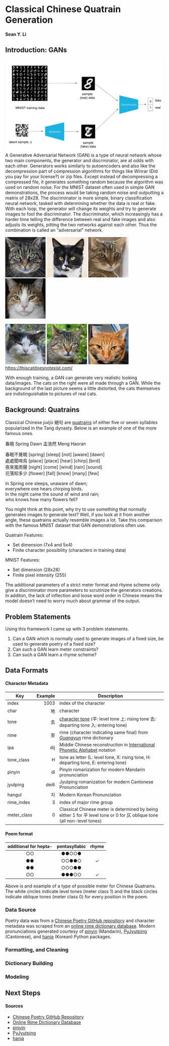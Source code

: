 # Classical Chinese Quatrain Generation
#### Sean Y. Li
## Introduction: GANs
![GAN structure model](./images/GANmodel.png)
A Generative Adversarial Network (GAN) is a type of neural network whose two main components, the generator and discrminator, are at odds with each other. Generators works similarly to autoencoders and also like the decompression part of compression algorithms for things like Winrar (Did you pay for your license?) or zip files. Except instead of decompressing a compressed file, it generates something random because the algorithm was used on random noise. For the MNIST dataset often used in simple GAN demonstrations, the process would be taking random noise and outputting a matrix of 28x28. The discriminator is more simple, binary classification neural network, tasked with determining whether the data is real or fake. With each loop, the generator will change its weights and try to generate images to fool the discriminator. The discriminator, which increasingly has a harder time telling the difference between real and fake images and also adjusts its weights, pitting the two networks against each other. Thus the combination is called an “adversarial” network. 



![cat](./images/cat1.jpg) ![cat](./images/cat2.jpg) ![cat](./images/cat3.jpg) ![cat](./images/cat4.jpg)

![cat](./images/cat5.jpg) ![cat](./images/cat6.jpg) ![cat](./images/cat7.jpg)
https://thiscatdoesnotexist.com/

With enough training, a GAN can generate very realistic looking data/images. The cats on the right were all made through a GAN. While the background of the last picture seems a little distorted, the cats themselves are indistinguishable to pictures of real cats.



## Background: Quatrains
Classical Chinese *juéjù* 絕句 are [quatrains](https://en.wikipedia.org/wiki/Jueju) of either five or seven syllables popularized in the Tang dynasty. Below is an example of one of the more famous ones.

春曉 Spring Dawn
孟浩然 Meng Haoran

春眠不覺曉 [spring] [sleep] [not] [aware] [dawn]
\
處處聞啼鳥 [place] [place] [hear] [chirp] [bird]
\
夜來風雨聲 [night] [come] [wind] [rain] [sound]
\
花落知多少 [flower] [fall] [know] [many] [few]

In Spring one sleeps, unaware of dawn;
\
everywhere one hears chirping birds.
\
In the night came the sound of wind and rain;
\
who knows how many flowers fell?

You might think at this point, why try to use something that normally generates images to generate text? Well, if you look at it from another angle, these quatrains actually resemble images a lot. Take this comparison with the famous MNIST dataset that GAN demonstrations often use.

Quatrain Features:
* Set dimension (7x4 and 5x4)
* Finite character possibility (characters in training data)

MNIST Features:
* Set dimension (28x28)
* Finite pixel intensity (255)

The additional parameters of a strict meter format and rhyme scheme only give a discriminator more parameters to scrutinize the generators creations. In additon, the lack of inflection and loose word order in Chinese means the model doesn’t need to worry much about grammar of the output.


## Problem Statements
Using this framework I came up with 3 problem statements.
1. Can a GAN which is normally used to generate images of a fixed size, be used to generate poetry of a fixed size?
2. Can such a GAN learn meter constraints? 
3. Can such a GAN learn a rhyme scheme?


## Data Formats
#### Character Metadata
| Key         | Example | Description                                                                                                       |
|-------------|--------:|-------------------------------------------------------------------------------------------------------------------|
| index       |    1003 | index of the character                                                                                            |
| char        |      地 | character                                                                                                         |
| tone        |      去 | [character tone](https://en.wikipedia.org/wiki/Four_tones_(Middle_Chinese)) (平: level tone 上: rising tone 去: departing tone 入: entering tone)                              |
| rime        |      至 | rime (character indicating same final) from [_Guangyun_](https://en.wikipedia.org/wiki/Guangyun) rime dictionary                                           |
| ipa         |     dij | Middle Chinese reconstruction in [International Phonetic Alphabet](https://en.wikipedia.org/wiki/International_Phonetic_Alphabet) notation                                                |
| tone_class  |       H | tone as letter (L: level tone, X: rising tone, H: departing tone, E: entering tone)                               |
| pinyin      |      dì | Pinyin romanization for modern Mandarin pronunciation                                                                                     |
| jyutping    |    dei6 | Jyutping romanization for modern Cantonese Pronunciation                                                                                    |
| hangul      |      지 | Modern Korean Pronunciation                                                                                       |
| rime_index  |       3 | index of major rime group                                                                                         |
| meter_class |       0 | Classical Chinese meter is determined by being either 1 for 平 level tone or 0 for 仄 oblique tone (all non-level tones)  |                                                                                 
#### Poem format
| additional for hepta- | pentasyllabic |   rhyme  |
|:---------------------:|:-------------:|:--------:|
|     ○○                |     ●●○○●     |          |
|     ●●                |     ○○●●○     |     ✓    |
|     ●●                |     ○○○●●     |          |
|     ○○                |     ●●●○○     |     ✓    |

Above is and example of a type of possible meter for Chinese Quatrains. The white circles indicate level tones (meter class 1) and the black circles indicate oblique tones (meter class 0) for every position in the poem. 

### Data Source
Poetry data was from a [Chinese Poetry GitHub repository](https://github.com/chinese-poetry/chinese-poetry) and character metadata was scraped from an [online rime dictionary database](https://ytenx.org/). Modern pronunciations generated courtesy of [pinyin](https://pypi.org/project/pinyin/) (Mandarin), [PyJyutping](https://pypi.org/project/pyjyutping/) (Cantonese), and [hanja](https://pypi.org/project/hanja/) (Korean) Python packages.

### Formatting, and Cleaning



### Dictionary Building

### Modeling


## Next Steps


#### Sources
* [Chinese Poetry GitHub Repository](https://github.com/chinese-poetry/chinese-poetry)
* [Online Rime Dictionary Database](https://ytenx.org/)
* [pinyin](https://pypi.org/project/pinyin/)
* [PyJyutping](https://pypi.org/project/pyjyutping/)
* [hanja](https://pypi.org/project/hanja/)


